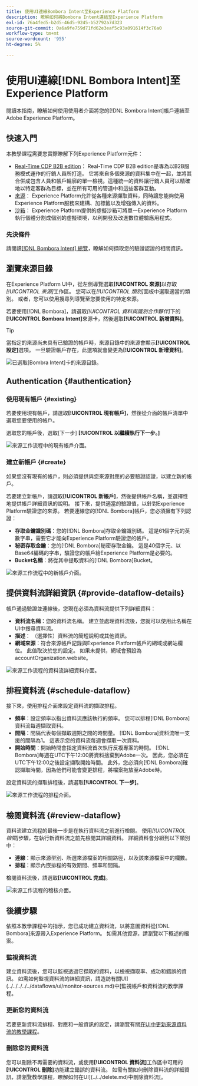 ```yaml
---
title: 使用UI連線Bombora Intent至Experience Platform
description: 瞭解如何將Bombora Intent連結至Experience Platform
exl-id: 76a4fed5-b2d5-46d5-9245-b52792a7d323
source-git-commit: 0a6a9fe759d71fd62e3eaf5c93a091614f3c76a0
workflow-type: tm+mt
source-wordcount: '955'
ht-degree: 5%

---
```


# 使用UI連線[!DNL Bombora Intent]至Experience Platform

閱讀本指南，瞭解如何使用使用者介面將您的[!DNL Bombora Intent]帳戶連結至Adobe Experience Platform。

## 快速入門

本教學課程需要您實際瞭解下列Experience Platform元件：

* [Real-Time CDP B2B edition](../../../../../rtcdp/b2b-overview.md)： Real-Time CDP B2B edition是專為以B2B服務模式運作的行銷人員所打造。 它將來自多個來源的資料集中在一起，並將其合併成包含人員和帳戶輪廓的單一檢視。這種統一的資料讓行銷人員可以精確地以特定客群為目標，並在所有可用的管道中和這些客群互動。
* [來源](../../../../home.md)： Experience Platform允許從各種來源擷取資料，同時讓您能夠使用Experience Platform服務來建構、加標籤以及增強傳入的資料。
* [沙箱](../../../../../sandboxes/home.md)： Experience Platform提供的虛擬沙箱可將單一Experience Platform執行個體分割成個別的虛擬環境，以利開發及改進數位體驗應用程式。

### 先決條件

請閱讀[[!DNL Bombora Intent] 總覽](../../../../connectors/data-partners/bombora.md)，瞭解如何擷取您的驗證認證的相關資訊。

## 瀏覽來源目錄

在Experience Platform UI中，從左側導覽選取&#x200B;**[!UICONTROL 來源]**&#x200B;以存取&#x200B;*[!UICONTROL 來源]*&#x200B;工作區。 您可以在&#x200B;*[!UICONTROL 類別]*&#x200B;面板中選取適當的類別。 或者，您可以使用搜尋列導覽至您要使用的特定來源。

若要使用[!DNL Bombora]，請選取&#x200B;*[!UICONTROL 資料與識別合作夥伴]*&#x200B;下的&#x200B;**[!UICONTROL Bombora Intent]**&#x200B;來源卡，然後選取&#x200B;**[!UICONTROL 新增資料]**。

>[!TIP]
>
>當指定的來源尚未具有已驗證的帳戶時，來源目錄中的來源會顯示&#x200B;**[!UICONTROL 設定]**&#x200B;選項。 一旦驗證帳戶存在，此選項就會變更為&#x200B;**[!UICONTROL 新增資料]**。

![已選取[Bombra Intent]卡的來源目錄。](../../../../images/tutorials/create/bombora/catalog.png)

## Authentication {#authentication}

### 使用現有帳戶 {#existing}

若要使用現有帳戶，請選取&#x200B;**[!UICONTROL 現有帳戶]**，然後從介面的帳戶清單中選取您要使用的帳戶。

選取您的帳戶後，選取[下一步] **[!UICONTROL 以繼續執行下一步。]**

![來源工作流程中的現有帳戶介面。](../../../../images/tutorials/create/bombora/existing.png)

### 建立新帳戶 {#create}

如果您沒有現有的帳戶，則必須提供與您來源對應的必要驗證認證，以建立新的帳戶。

若要建立新帳戶，請選取&#x200B;**[!UICONTROL 新帳戶]**，然後提供帳戶名稱，並選擇性地提供帳戶詳細資訊的說明。 接下來，提供適當的驗證值，以針對Experience Platform驗證您的來源。 若要連線您的[!DNL Bombora]帳戶，您必須擁有下列認證：

* **存取金鑰識別碼**：您的[!DNL Bombora]存取金鑰識別碼。 這是61個字元的英數字串，需要它才能向Experience Platform驗證您的帳戶。
* **秘密存取金鑰**：您的[!DNL Bombora]秘密存取金鑰。 這是40個字元、以Base64編碼的字串，驗證您的帳戶給Experience Platform是必要的。
* **Bucket名稱**：將從其中提取資料的[!DNL Bombora]Bucket。

![來源工作流程中的新帳戶介面。](../../../../images/tutorials/create/bombora/new.png)

## 提供資料流詳細資訊 {#provide-dataflow-details}

帳戶通過驗證並連線後，您現在必須為資料流提供下列詳細資料：

* **資料流名稱**：您的資料流名稱。 建立並處理資料流後，您就可以使用此名稱在UI中搜尋資料流。
* **描述**： （選擇性）資料流的簡短說明或其他資訊。
* **網域來源**：符合來源帳戶記錄與Experience Platform帳戶的網域或網站欄位。 此值取決於您的設定。 如果未提供，網域會預設為accountOrganization.website。

![來源工作流程的資料流詳細資料介面。](../../../../images/tutorials/create/bombora/dataflow-detail.png)

## 排程資料流 {#schedule-dataflow}

接下來，使用排程介面來設定資料流的擷取排程。

* **頻率**：設定頻率以指出資料流應該執行的頻率。 您可以排程[!DNL Bombora]資料流每週擷取資料。
* **間隔**：間隔代表每個擷取週期之間的時間量。 [!DNL Bombora]資料流唯一支援的間隔為1。 這表示您的資料流每週會擷取一次資料。
* **開始時間**：開始時間會指定資料流首次執行反複專案的時間。 [!DNL Bombora]每週在UTC下午12:00將資料捨棄到Adobe一次。 因此，您必須在UTC下午12:00之後設定擷取開始時間。 此外，您必須向[!DNL Bombora]確認擷取時間，因為他們可能會變更排程，將檔案拖放至Adobe時。

設定資料流的擷取排程後，請選取&#x200B;**[!UICONTROL 下一步]**。

![來源工作流程的排程介面。](../../../../images/tutorials/create/bombora/scheduling.png)

## 檢閱資料流 {#review-dataflow}

資料流建立流程的最後一步是在執行資料流之前進行檢閱。 使用&#x200B;*[!UICONTROL 檢閱]*&#x200B;步驟，在執行新資料流之前先檢閱其詳細資料。 詳細資料會分組到以下類別中：

* **連線**：顯示來源型別、所選來源檔案的相關路徑，以及該來源檔案中的欄數。
* **排程**：顯示內嵌排程的有效期間、頻率和間隔。

檢閱資料流後，請選取&#x200B;**[!UICONTROL 完成]**。

![來源工作流程的稽核介面。](../../../../images/tutorials/create/bombora/review.png)

## 後續步驟

依照本教學課程中的指示，您已成功建立資料流，以將意圖資料從[!DNL Bombora]來源帶入Experience Platform。 如需其他資源，請瀏覽以下概述的檔案。

### 監視資料流

建立資料流後，您可以監視透過它擷取的資料，以檢視擷取率、成功和錯誤的資訊。 如需如何監視資料流的詳細資訊，請造訪有關UI](../../../../../dataflows/ui/monitor-sources.md)中[監視帳戶和資料流的教學課程。

### 更新您的資料流

若要更新資料流排程、對應和一般資訊的設定，請瀏覽有關[在UI中更新來源資料流的教學課程](../../update-dataflows.md)。

### 刪除您的資料流

您可以刪除不再需要的資料流，或使用&#x200B;**[!UICONTROL 資料流]**&#x200B;工作區中可用的&#x200B;**[!UICONTROL 刪除]**&#x200B;功能建立錯誤的資料流。 如需有關如何刪除資料流的詳細資訊，請瀏覽教學課程，瞭解如何在UI](../../delete.md)中刪除資料流[。
